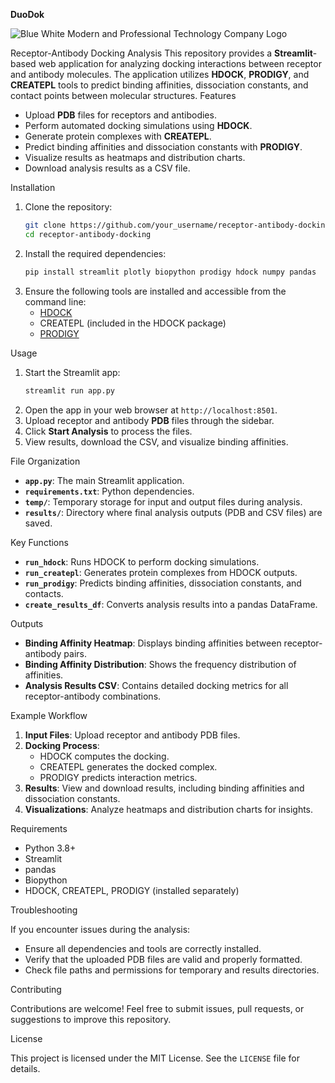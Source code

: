 
**DuoDok**

![Blue White Modern and Professional Technology Company Logo](https://github.com/user-attachments/assets/3182c8a3-3d05-4d05-bc87-f50fe7bfbee5)

Receptor-Antibody Docking Analysis
This repository provides a **Streamlit**-based web application for analyzing docking interactions between receptor and antibody molecules. The application utilizes **HDOCK**, **PRODIGY**, and **CREATEPL** tools to predict binding affinities, dissociation constants, and contact points between molecular structures.
Features

- Upload **PDB** files for receptors and antibodies.
- Perform automated docking simulations using **HDOCK**.
- Generate protein complexes with **CREATEPL**.
- Predict binding affinities and dissociation constants with **PRODIGY**.
- Visualize results as heatmaps and distribution charts.
- Download analysis results as a CSV file.

Installation

1. Clone the repository:
   ```bash
   git clone https://github.com/your_username/receptor-antibody-docking.git
   cd receptor-antibody-docking
   ```
2. Install the required dependencies:
   ```bash
   pip install streamlit plotly biopython prodigy hdock numpy pandas
   ```
3. Ensure the following tools are installed and accessible from the command line:
   - [HDOCK](http://hdock.phys.hust.edu.cn/)
   - CREATEPL (included in the HDOCK package)
   - [PRODIGY](https://bianca.science.uu.nl/prodigy/)

Usage

1. Start the Streamlit app:
   ```bash
   streamlit run app.py
   ```
2. Open the app in your web browser at `http://localhost:8501`.
3. Upload receptor and antibody **PDB** files through the sidebar.
4. Click **Start Analysis** to process the files.
5. View results, download the CSV, and visualize binding affinities.

File Organization

- **`app.py`**: The main Streamlit application.
- **`requirements.txt`**: Python dependencies.
- **`temp/`**: Temporary storage for input and output files during analysis.
- **`results/`**: Directory where final analysis outputs (PDB and CSV files) are saved.

Key Functions

- **`run_hdock`**: Runs HDOCK to perform docking simulations.
- **`run_createpl`**: Generates protein complexes from HDOCK outputs.
- **`run_prodigy`**: Predicts binding affinities, dissociation constants, and contacts.
- **`create_results_df`**: Converts analysis results into a pandas DataFrame.

Outputs

- **Binding Affinity Heatmap**: Displays binding affinities between receptor-antibody pairs.
- **Binding Affinity Distribution**: Shows the frequency distribution of affinities.
- **Analysis Results CSV**: Contains detailed docking metrics for all receptor-antibody combinations.

Example Workflow

1. **Input Files**: Upload receptor and antibody PDB files.
2. **Docking Process**:
   - HDOCK computes the docking.
   - CREATEPL generates the docked complex.
   - PRODIGY predicts interaction metrics.
3. **Results**: View and download results, including binding affinities and dissociation constants.
4. **Visualizations**: Analyze heatmaps and distribution charts for insights.

Requirements

- Python 3.8+
- Streamlit
- pandas
- Biopython
- HDOCK, CREATEPL, PRODIGY (installed separately)

Troubleshooting

If you encounter issues during the analysis:
- Ensure all dependencies and tools are correctly installed.
- Verify that the uploaded PDB files are valid and properly formatted.
- Check file paths and permissions for temporary and results directories.

Contributing

Contributions are welcome! Feel free to submit issues, pull requests, or suggestions to improve this repository.

License

This project is licensed under the MIT License. See the `LICENSE` file for details.

